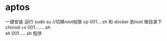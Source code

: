 # aptos
一键安装
运行 
sudo su //切换root权限
cp   001....sh  和 docker 到root 根目录下   
chmod +x  001........sh  
sh   001......sh 程序
